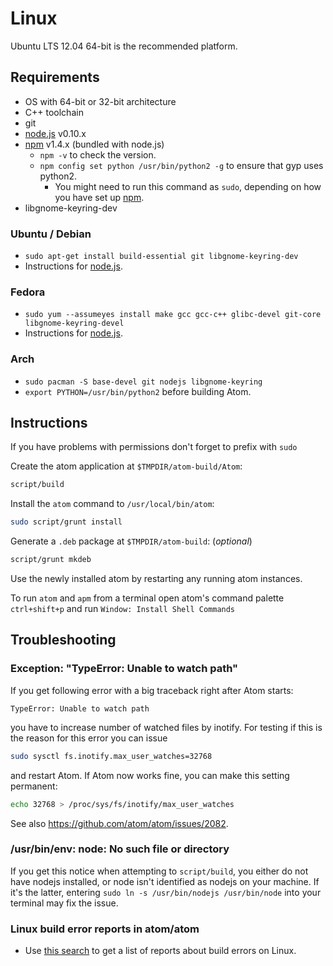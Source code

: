 # Linux

Ubuntu LTS 12.04 64-bit is the recommended platform.

## Requirements

  * OS with 64-bit or 32-bit architecture
  * C++ toolchain
  * git
  * [node.js](http://nodejs.org/download/) v0.10.x
  * [npm](http://www.npmjs.org/) v1.4.x (bundled with node.js)
    * `npm -v` to check the version.
    * `npm config set python /usr/bin/python2 -g` to ensure that gyp uses python2.
      * You might need to run this command as `sudo`, depending on how you have set up [npm](https://github.com/joyent/node/wiki/Installing-Node.js-via-package-manager#ubuntu-mint-elementary-os).
  * libgnome-keyring-dev

### Ubuntu / Debian
* `sudo apt-get install build-essential git libgnome-keyring-dev`
* Instructions for  [node.js](https://github.com/joyent/node/wiki/Installing-Node.js-via-package-manager#ubuntu-mint-elementary-os).

### Fedora
* `sudo yum --assumeyes install make gcc gcc-c++ glibc-devel git-core libgnome-keyring-devel`
* Instructions for [node.js](https://github.com/joyent/node/wiki/Installing-Node.js-via-package-manager#fedora).

### Arch
* `sudo pacman -S base-devel git nodejs libgnome-keyring`
* `export PYTHON=/usr/bin/python2` before building Atom.

## Instructions

If you have problems with permissions don't forget to prefix with `sudo`

Create the atom application at `$TMPDIR/atom-build/Atom`:

```sh
script/build
```

Install the `atom` command to `/usr/local/bin/atom`:

```sh
sudo script/grunt install
```

Generate a `.deb` package at `$TMPDIR/atom-build`: (*optional*)

```sh
script/grunt mkdeb
```

Use the newly installed atom by restarting any running atom instances.

To run `atom` and `apm` from a terminal open atom's command palette `ctrl+shift+p` and run `Window: Install Shell Commands`

## Troubleshooting


### Exception: "TypeError: Unable to watch path"

If you get following error with a big traceback right after Atom starts:

  ```
  TypeError: Unable to watch path
  ```

you have to increase number of watched files by inotify.  For testing if
this is the reason for this error you can issue

  ```sh
  sudo sysctl fs.inotify.max_user_watches=32768
  ```

and restart Atom.  If Atom now works fine, you can make this setting permanent:

  ```sh
  echo 32768 > /proc/sys/fs/inotify/max_user_watches
  ```

See also https://github.com/atom/atom/issues/2082.

### /usr/bin/env: node: No such file or directory

If you get this notice when attempting to `script/build`, you either do not
have nodejs installed, or node isn't identified as nodejs on your machine.
If it's the latter, entering `sudo ln -s /usr/bin/nodejs /usr/bin/node` into
your terminal may fix the issue.

### Linux build error reports in atom/atom
* Use [this search](https://github.com/atom/atom/search?q=label%3Abuild-error+label%3Alinux&type=Issues)
  to get a list of reports about build errors on Linux.
